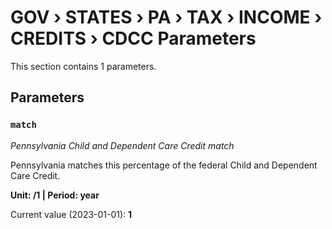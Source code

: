 # GOV › STATES › PA › TAX › INCOME › CREDITS › CDCC Parameters

This section contains 1 parameters.

## Parameters

### `match`
*Pennsylvania Child and Dependent Care Credit match*

Pennsylvania matches this percentage of the federal Child and Dependent Care Credit.

**Unit: /1 | Period: year**

Current value (2023-01-01): **1**

